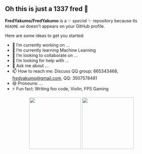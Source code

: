 ## Oh this is just a 1337 fred 👋

**FredYakumo/FredYakumo** is a ✨ _special_ ✨ repository because its `README.md` doesn't appears on your GitHub profile.

Here are some ideas to get you started:

- 🔭 I’m currently working on ...
- 🌱 I’m currently learning Machine Learning
- 👯 I’m looking to collaborate on ...
- 🤔 I’m looking for help with ...
- 💬 Ask me about ...
- 📫 How to reach me: Discuss QQ group: 665343468, fredyakumo@gmail.com, QQ: 3507578481
- 😄 Pronouns: ...
- ⚡ Fun fact: Writing foo code, Violin, FPS Gaming

<div align="center">
<span>  </span>
<img height="170px" src="https://github-readme-stats.vercel.app/api?username=FredYakumo" /><span>  
</span><img height="170px" src="https://github-readme-stats.vercel.app/api/top-langs/?username=FredYakumo&layout=compact&langs_count=8" />
<span>  </span>
</div>
